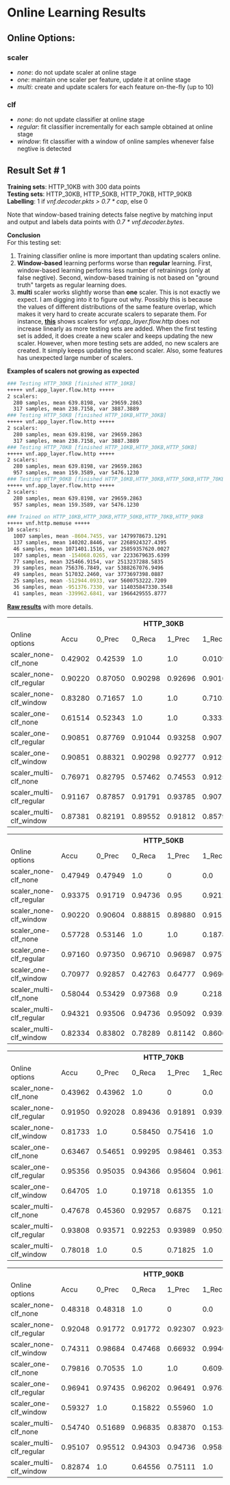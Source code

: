 # Online Learning Results

## Online Options:

### scaler

* _none_: do not update scaler at online stage
* _one_: maintain one scaler per feature, update it at online stage
* _multi_: create and update scalers for each feature on-the-fly (up to 10)

### clf

* _none_: do not update classifier at online stage
* _regular_: fit classifier incrementally for each sample obtained at online stage
* _window_: fit classifier with a window of online samples whenever false negtive is detected

## Result Set # 1
**Training sets**: HTTP_10KB with 300 data points   
**Testing sets**: HTTP_30KB, HTTP_50KB, HTTP_70KB, HTTP_90KB  
**Labelling**: 1 if _vnf.decoder.pkts > 0.7 * cap_, else 0   

Note that window-based training detects false negtive by matching input and output and labels data points with _0.7 * vnf.decoder.bytes_.

**Conclusion**   
For this testing set:
1. Training classifier online is more important than updating scalers online.
2. **Window-based** learning performs worse than **regular** learning. First, window-based learning performs less number of retrainings (only at false negtive). Second, window-based training is not based on "ground truth" targets as regular learning does.
3. **multi** scaler works slightly worse than **one** scaler. This is not exactly we expect. I am digging into it to figure out why. Possibly this is because the values of different distributions of the same feature overlap, which makes it very hard to create accurate scalers to separate them. For instance, [**this**](https://github.com/lianjiecao/envi/blob/master/results/scaler_multi-clf_regular-http.md) shows scalers for _vnf.app_layer.flow.http_ does not increase linearly as more testing sets are added. When the first testing set is added, it does create a new scaler and keeps updating the new scaler. However, when more testing sets are added, no new scalers are created. It simply keeps updating the second scaler. Also, some features has unexpected large number of scalers.

**Examples of scalers not growing as expected**
```bash
### Testing HTTP_30KB [finished HTTP_10KB]
+++++ vnf.app_layer.flow.http +++++
2 scalers:
  280 samples, mean 639.8198, var 29659.2863
  317 samples, mean 238.7158, var 3887.3889
### Testing HTTP_50KB [finished HTTP_10KB,HTTP_30KB]
+++++ vnf.app_layer.flow.http +++++
2 scalers:
  280 samples, mean 639.8198, var 29659.2863
  317 samples, mean 238.7158, var 3887.3889
### Testing HTTP_70KB [finished HTTP_10KB,HTTP_30KB,HTTP_50KB]
+++++ vnf.app_layer.flow.http +++++
2 scalers:
  280 samples, mean 639.8198, var 29659.2863
  957 samples, mean 159.3589, var 5476.1230
### Testing HTTP_90KB [finished HTTP_10KB,HTTP_30KB,HTTP_50KB,HTTP_70KB]
+++++ vnf.app_layer.flow.http +++++
2 scalers:
  280 samples, mean 639.8198, var 29659.2863
  957 samples, mean 159.3589, var 5476.1230
```

```bash
### Trained on HTTP_10KB,HTTP_30KB,HTTP_50KB,HTTP_70KB,HTTP_90KB
+++++ vnf.http.memuse +++++
10 scalers:
  1007 samples, mean -8604.7455, var 1479978673.1291
  137 samples, mean 140202.8446, var 2268924327.4395
  46 samples, mean 1071401.1516, var 25859357620.0027
  107 samples, mean -154068.0265, var 2233679635.6399
  77 samples, mean 325466.9154, var 2513237288.5835
  39 samples, mean 756376.7849, var 5388267076.9496
  49 samples, mean 517032.2460, var 3773697398.0887
  25 samples, mean -512944.0933, var 5600753222.7209
  36 samples, mean -951376.7330, var 114035847330.3548
  41 samples, mean -339962.6841, var 1966429555.8777
```

[**Raw results**](https://github.com/lianjiecao/envi/blob/master/results/raw.md) with more details.

<table>
  <tr>
    <th></th>
    <th colspan="6">HTTP_30KB</th>
  </tr>
  <tr>
    <td>Online options</td>
    <td>Accu</td>
    <td>0_Prec</td>
    <td>0_Reca</td>
    <td>1_Prec</td>
    <td>1_Reca</td>
    <td>AUROC</td>
  </tr>
  <tr>
    <td>scaler_none-clf_none</td>
    <td>0.42902</td>
    <td>0.42539</td>
    <td>1.0</td>
    <td>1.0</td>
    <td>0.01092</td>
    <td>0.98796</td>
  </tr>
  <tr>
    <td>scaler_none-clf_regular</td>
    <td>0.90220</td>
    <td>0.87050</td>
    <td>0.90298</td>
    <td>0.92696</td>
    <td>0.90163</td>
    <td>0.95359</td>
  </tr>
  <tr>
    <td>scaler_none-clf_window</td>
    <td>0.83280</td>
    <td>0.71657</td>
    <td>1.0</td>
    <td>1.0</td>
    <td>0.71038</td>
    <td>0.96562</td>
  </tr>
  <tr>
    <td>scaler_one-clf_none</td>
    <td>0.61514</td>
    <td>0.52343</td>
    <td>1.0</td>
    <td>1.0</td>
    <td>0.33333</td>
    <td>0.99449</td>
  </tr>
  <tr>
    <td>scaler_one-clf_regular</td>
    <td>0.90851</td>
    <td>0.87769</td>
    <td>0.91044</td>
    <td>0.93258</td>
    <td>0.90710</td>
    <td>0.97039</td>
  </tr>
  <tr>
    <td>scaler_one-clf_window</td>
    <td>0.90851</td>
    <td>0.88321</td>
    <td>0.90298</td>
    <td>0.92777</td>
    <td>0.91256</td>
    <td>0.95754</td>
  </tr>
  <tr>
    <td>scaler_multi-clf_none</td>
    <td>0.76971</td>
    <td>0.82795</td>
    <td>0.57462</td>
    <td>0.74553</td>
    <td>0.91256</td>
    <td>0.80376</td>
  </tr>
  <tr>
    <td>scaler_multi-clf_regular</td>
    <td>0.91167</td>
    <td>0.87857</td>
    <td>0.91791</td>
    <td>0.93785</td>
    <td>0.90710</td>
    <td>0.96497</td>
  </tr>
  <tr>
    <td>scaler_multi-clf_window</td>
    <td>0.87381</td>
    <td>0.82191</td>
    <td>0.89552</td>
    <td>0.91812</td>
    <td>0.85792</td>
    <td>0.92684</td>
  </tr>
</table>


<table>
  <tr>
    <th></th>
    <th colspan="6">HTTP_50KB</th>
  </tr>
  <tr>
    <td>Online options</td>
    <td>Accu</td>
    <td>0_Prec</td>
    <td>0_Reca</td>
    <td>1_Prec</td>
    <td>1_Reca</td>
    <td>AUROC</td>
  </tr>
  <tr>
    <td>scaler_none-clf_none</td>
    <td>0.47949</td>
    <td>0.47949</td>
    <td>1.0</td>
    <td>0</td>
    <td>0.0</td>
    <td>0.99354</td>
  </tr>
  <tr>
    <td>scaler_none-clf_regular</td>
    <td>0.93375</td>
    <td>0.91719</td>
    <td>0.94736</td>
    <td>0.95</td>
    <td>0.92121</td>
    <td>0.97300</td>
  </tr>
  <tr>
    <td>scaler_none-clf_window</td>
    <td>0.90220</td>
    <td>0.90604</td>
    <td>0.88815</td>
    <td>0.89880</td>
    <td>0.91515</td>
    <td>0.97599</td>
  </tr>
  <tr>
    <td>scaler_one-clf_none</td>
    <td>0.57728</td>
    <td>0.53146</td>
    <td>1.0</td>
    <td>1.0</td>
    <td>0.18787</td>
    <td>0.99617</td>
  </tr>
  <tr>
    <td>scaler_one-clf_regular</td>
    <td>0.97160</td>
    <td>0.97350</td>
    <td>0.96710</td>
    <td>0.96987</td>
    <td>0.97575</td>
    <td>0.99669</td>
  </tr>
  <tr>
    <td>scaler_one-clf_window</td>
    <td>0.70977</td>
    <td>0.92857</td>
    <td>0.42763</td>
    <td>0.64777</td>
    <td>0.96969</td>
    <td>0.94314</td>
  </tr>
  <tr>
    <td>scaler_multi-clf_none</td>
    <td>0.58044</td>
    <td>0.53429</td>
    <td>0.97368</td>
    <td>0.9</td>
    <td>0.21818</td>
    <td>0.87547</td>
  </tr>
  <tr>
    <td>scaler_multi-clf_regular</td>
    <td>0.94321</td>
    <td>0.93506</td>
    <td>0.94736</td>
    <td>0.95092</td>
    <td>0.93939</td>
    <td>0.98401</td>
  </tr>
  <tr>
    <td>scaler_multi-clf_window</td>
    <td>0.82334</td>
    <td>0.83802</td>
    <td>0.78289</td>
    <td>0.81142</td>
    <td>0.86060</td>
    <td>0.87775</td>
  </tr>
</table>



<table>
  <tr>
    <th></th>
    <th colspan="6">HTTP_70KB</th>
  </tr>
  <tr>
    <td>Online options</td>
    <td>Accu</td>
    <td>0_Prec</td>
    <td>0_Reca</td>
    <td>1_Prec</td>
    <td>1_Reca</td>
    <td>AUROC</td>
  </tr>
  <tr>
    <td>scaler_none-clf_none</td>
    <td>0.43962</td>
    <td>0.43962</td>
    <td>1.0</td>
    <td>0</td>
    <td>0.0</td>
    <td>0.96198</td>
  </tr>
  <tr>
    <td>scaler_none-clf_regular</td>
    <td>0.91950</td>
    <td>0.92028</td>
    <td>0.89436</td>
    <td>0.91891</td>
    <td>0.93922</td>
    <td>0.97136</td>
  </tr>
  <tr>
    <td>scaler_none-clf_window</td>
    <td>0.81733</td>
    <td>1.0</td>
    <td>0.58450</td>
    <td>0.75416</td>
    <td>1.0</td>
    <td>0.98323</td>
  </tr>
  <tr>
    <td>scaler_one-clf_none</td>
    <td>0.63467</td>
    <td>0.54651</td>
    <td>0.99295</td>
    <td>0.98461</td>
    <td>0.35359</td>
    <td>0.99167</td>
  </tr>
  <tr>
    <td>scaler_one-clf_regular</td>
    <td>0.95356</td>
    <td>0.95035</td>
    <td>0.94366</td>
    <td>0.95604</td>
    <td>0.96132</td>
    <td>0.99256</td>
  </tr>
  <tr>
    <td>scaler_one-clf_window</td>
    <td>0.64705</td>
    <td>1.0</td>
    <td>0.19718</td>
    <td>0.61355</td>
    <td>1.0</td>
    <td>0.99179</td>
  </tr>
  <tr>
    <td>scaler_multi-clf_none</td>
    <td>0.47678</td>
    <td>0.45360</td>
    <td>0.92957</td>
    <td>0.6875</td>
    <td>0.12154</td>
    <td>0.80149</td>
  </tr>
  <tr>
    <td>scaler_multi-clf_regular</td>
    <td>0.93808</td>
    <td>0.93571</td>
    <td>0.92253</td>
    <td>0.93989</td>
    <td>0.95027</td>
    <td>0.98435</td>
  </tr>
  <tr>
    <td>scaler_multi-clf_window</td>
    <td>0.78018</td>
    <td>1.0</td>
    <td>0.5</td>
    <td>0.71825</td>
    <td>1.0</td>
    <td>0.97778</td>
  </tr>
</table>


<table>
  <tr>
    <th></th>
    <th colspan="6">HTTP_90KB</th>
  </tr>
  <tr>
    <td>Online options</td>
    <td>Accu</td>
    <td>0_Prec</td>
    <td>0_Reca</td>
    <td>1_Prec</td>
    <td>1_Reca</td>
    <td>AUROC</td>
  </tr>
  <tr>
    <td>scaler_none-clf_none</td>
    <td>0.48318</td>
    <td>0.48318</td>
    <td>1.0</td>
    <td>0</td>
    <td>0.0</td>
    <td>0.96329</td>
  </tr>
  <tr>
    <td>scaler_none-clf_regular</td>
    <td>0.92048</td>
    <td>0.91772</td>
    <td>0.91772</td>
    <td>0.92307</td>
    <td>0.92307</td>
    <td>0.97206</td>
  </tr>
  <tr>
    <td>scaler_none-clf_window</td>
    <td>0.74311</td>
    <td>0.98684</td>
    <td>0.47468</td>
    <td>0.66932</td>
    <td>0.99408</td>
    <td>0.97633</td>
  </tr>
  <tr>
    <td>scaler_one-clf_none</td>
    <td>0.79816</td>
    <td>0.70535</td>
    <td>1.0</td>
    <td>1.0</td>
    <td>0.60946</td>
    <td>0.99483</td>
  </tr>
  <tr>
    <td>scaler_one-clf_regular</td>
    <td>0.96941</td>
    <td>0.97435</td>
    <td>0.96202</td>
    <td>0.96491</td>
    <td>0.97633</td>
    <td>0.99760</td>
  </tr>
  <tr>
    <td>scaler_one-clf_window</td>
    <td>0.59327</td>
    <td>1.0</td>
    <td>0.15822</td>
    <td>0.55960</td>
    <td>1.0</td>
    <td>0.98831</td>
  </tr>
  <tr>
    <td>scaler_multi-clf_none</td>
    <td>0.54740</td>
    <td>0.51689</td>
    <td>0.96835</td>
    <td>0.83870</td>
    <td>0.15384</td>
    <td>0.83974</td>
  </tr>
  <tr>
    <td>scaler_multi-clf_regular</td>
    <td>0.95107</td>
    <td>0.95512</td>
    <td>0.94303</td>
    <td>0.94736</td>
    <td>0.95857</td>
    <td>0.97468</td>
  </tr>
  <tr>
    <td>scaler_multi-clf_window</td>
    <td>0.82874</td>
    <td>1.0</td>
    <td>0.64556</td>
    <td>0.75111</td>
    <td>1.0</td>
    <td>0.99202</td>
  </tr>
</table>

